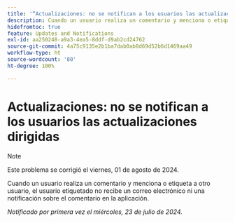 ```yaml
---
title: '“Actualizaciones: no se notifican a los usuarios las actualizaciones dirigidas”'
description: Cuando un usuario realiza un comentario y menciona o etiqueta a otro usuario, el usuario etiquetado no recibe un correo electrónico ni una notificación sobre el comentario en la aplicación.
hidefromtoc: true
feature: Updates and Notifications
exl-id: aa250248-a9a3-4ea5-8ddf-d9ab2cd24762
source-git-commit: 4a75c9135e2b1ba7dab0ab8d69d52b6d1469aa49
workflow-type: ht
source-wordcount: '80'
ht-degree: 100%

---
```


# Actualizaciones: no se notifican a los usuarios las actualizaciones dirigidas

>[!NOTE]
>
>Este problema se corrigió el viernes, 01 de agosto de 2024.

Cuando un usuario realiza un comentario y menciona o etiqueta a otro usuario, el usuario etiquetado no recibe un correo electrónico ni una notificación sobre el comentario en la aplicación.

_Notificado por primera vez el miércoles, 23 de julio de 2024._
